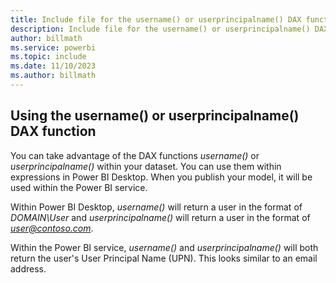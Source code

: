 ```yaml
---
title: Include file for the username() or userprincipalname() DAX function
description: Include file for the username() or userprincipalname() DAX function.
author: billmath
ms.service: powerbi
ms.topic: include
ms.date: 11/10/2023
ms.author: billmath
---
```


## Using the username() or userprincipalname() DAX function
You can take advantage of the DAX functions *username()* or *userprincipalname()* within your dataset. You can use them within expressions in Power BI Desktop. When you publish your model, it will be used within the Power BI service.

Within Power BI Desktop, *username()* will return a user in the format of *DOMAIN\User* and *userprincipalname()* will return a user in the format of <em>user@contoso.com</em>.

Within the Power BI service, *username()* and *userprincipalname()* will both return the user's User Principal Name (UPN). This looks similar to an email address.
